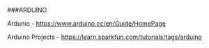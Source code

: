 ###ARDUINO

Ardunio - https://www.arduino.cc/en/Guide/HomePage

Arduino Projects - https://learn.sparkfun.com/tutorials/tags/arduino

